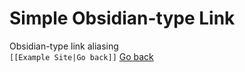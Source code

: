 # Simple Obsidian-type Link   
Obsidian-type link aliasing    
`[[Example Site|Go back]]` [Go back](C%3A/Users/Installer/Documents/git/obsidian-html.github.io/md/index.md)